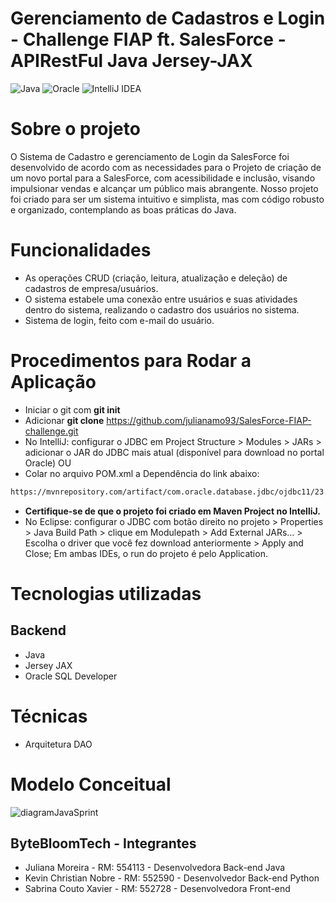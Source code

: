 # Gerenciamento de Cadastros e Login - Challenge FIAP ft. SalesForce - APIRestFul Java Jersey-JAX

![Java](https://img.shields.io/badge/java-%23ED8B00.svg?style=for-the-badge&logo=openjdk&logoColor=white)
![Oracle](https://img.shields.io/badge/Oracle-F80000?style=for-the-badge&logo=oracle&logoColor=white)
![IntelliJ IDEA](https://img.shields.io/badge/IntelliJIDEA-000000.svg?style=for-the-badge&logo=intellij-idea&logoColor=white)

# Sobre o projeto

O Sistema de Cadastro e gerenciamento de Login da SalesForce foi desenvolvido de acordo com as necessidades para o Projeto de criação de um novo portal para a SalesForce, com acessibilidade e inclusão, visando impulsionar vendas e alcançar um público mais abrangente.
Nosso projeto foi criado para ser um sistema intuitivo e simplista, mas com código robusto e organizado, contemplando as boas práticas do Java.

# Funcionalidades

- As operações CRUD (criação, leitura, atualização e deleção) de cadastros de empresa/usuários.
- O sistema estabele uma conexão entre usuários e suas atividades dentro do sistema, realizando o cadastro dos usuários no sistema.
- Sistema de login, feito com e-mail do usuário.

# Procedimentos para Rodar a Aplicação
- Iniciar o git com **git init**
- Adicionar **git clone** https://github.com/julianamo93/SalesForce-FIAP-challenge.git
- No IntelliJ: configurar o JDBC em Project Structure > Modules > JARs > adicionar o JAR do JDBC mais atual (disponível para download no portal Oracle)
OU
- Colar no arquivo POM.xml a Dependência do link abaixo:
```bash
https://mvnrepository.com/artifact/com.oracle.database.jdbc/ojdbc11/23.3.0.23.09
```
- **Certifique-se de que o projeto foi criado em Maven Project no IntelliJ.**
- No Eclipse: configurar o JDBC com botão direito no projeto > Properties > Java Build Path > clique em Modulepath > Add External JARs… > Escolha o driver que você fez download anteriormente > Apply and Close;
Em ambas IDEs, o run do projeto é pelo Application.


# Tecnologias utilizadas

## Backend

- Java
- Jersey JAX
- Oracle SQL Developer

# Técnicas
- Arquitetura DAO

# Modelo Conceitual
![diagramJavaSprint]()

## ByteBloomTech - Integrantes
- Juliana Moreira - RM: 554113 - Desenvolvedora Back-end Java
- Kevin Christian Nobre - RM: 552590 - Desenvolvedor Back-end Python
- Sabrina Couto Xavier - RM: 552728 - Desenvolvedora Front-end
